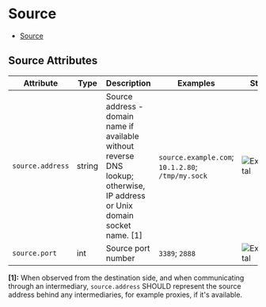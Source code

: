 <!--- Hugo front matter used to generate the website version of this page:
--->

# Source

- [Source](#source)

## Source Attributes

| Attribute        | Type   | Description                                                                                                                 | Examples                                          | Stability                                                        |
| ---------------- | ------ | --------------------------------------------------------------------------------------------------------------------------- | ------------------------------------------------- | ---------------------------------------------------------------- |
| `source.address` | string | Source address - domain name if available without reverse DNS lookup; otherwise, IP address or Unix domain socket name. [1] | `source.example.com`; `10.1.2.80`; `/tmp/my.sock` | ![Experimental](https://img.shields.io/badge/-experimental-blue) |
| `source.port`    | int    | Source port number                                                                                                          | `3389`; `2888`                                    | ![Experimental](https://img.shields.io/badge/-experimental-blue) |

**[1]:** When observed from the destination side, and when communicating through an intermediary, `source.address` SHOULD represent the source address behind any intermediaries, for example proxies, if it's available.
